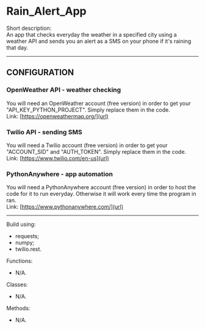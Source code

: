 # Rain_Alert_App  

Short description:  
An app that checks everyday the weather in a specified city using a weather API and sends you an alert as a SMS on your phone if it's raining that day.  

---

## CONFIGURATION  

### OpenWeather API - weather checking  
You will need an OpenWeather account (free version) in order to get your "API_KEY_PYTHON_PROJECT". Simply replace them in the code.  
Link: [https://openweathermap.org/](url)  

### Twilio API - sending SMS
You will need a Twilio account (free version) in order to get your "ACCOUNT_SID" and "AUTH_TOKEN". Simply replace them in the code.  
Link: [https://www.twilio.com/en-us](url)  

### PythonAnywhere - app automation
You will need a PythonAnywhere account (free version) in order to host the code for it to run everyday. Otherwise it will work every time the program in ran.   
Link: [https://www.pythonanywhere.com/](url)  

---

Build using: 
- requests;
- numpy;
- twilio.rest.

Functions:
- N/A.

Classes:
- N/A.

Methods:
- N/A.
